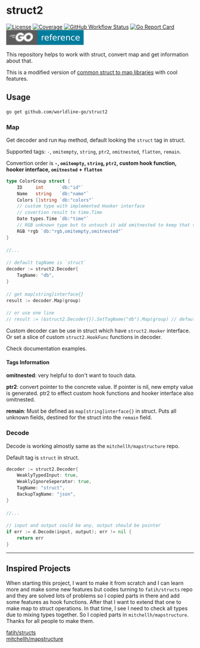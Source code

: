 # struct2

[![License](https://img.shields.io/github/license/worldline-go/struct2?color=red&style=flat-square)](https://raw.githubusercontent.com/worldline-go/struct2/main/LICENSE)
[![Coverage](https://img.shields.io/sonar/coverage/worldline-go_struct2?logo=sonarcloud&server=https%3A%2F%2Fsonarcloud.io&style=flat-square)](https://sonarcloud.io/summary/overall?id=worldline-go_struct2)
[![GitHub Workflow Status](https://img.shields.io/github/actions/workflow/status/worldline-go/struct2/test.yml?branch=main&logo=github&style=flat-square&label=ci)](https://github.com/worldline-go/struct2/actions)
[![Go Report Card](https://goreportcard.com/badge/github.com/worldline-go/struct2?style=flat-square)](https://goreportcard.com/report/github.com/worldline-go/struct2)
[![Go PKG](https://raw.githubusercontent.com/worldline-go/guide/main/badge/custom/reference.svg)](https://pkg.go.dev/github.com/worldline-go/struct2)

This repository helps to work with struct, convert map and get information about that.

This is a modified version of [common struct to map libraries](#inspired-projects) with cool features.

## Usage

```sh
go get github.com/worldline-go/struct2
```

### Map

Get decoder and run `Map` method, default looking the `struct` tag in struct.

Supported tags: `-`, `omitempty`, `string`, `ptr2`, `omitnested`, `flatten`, `remain`.

Convertion order is __`-`, `omitempty`, `string`, `ptr2`, custom hook function, hooker interface, `omitnested` + `flatten`__

```go
type ColorGroup struct {
    ID     int      `db:"id"`
    Name   string   `db:"name"`
    Colors []string `db:"colors"`
    // custom type with implemented Hooker interface
    // covertion result to time.Time
    Date types.Time `db:"time"`
	// RGB unknown type but to untouch it add omitnested to keep that struct type
	RGB *rgb `db:"rgb,omitempty,omitnested"`
}

//...

// default tagName is `struct`
decoder := struct2.Decoder{
    TagName: "db",
}

// get map[string]interface{}
result := decoder.Map(group)

// or use one line
// result := (&struct2.Decoder{}).SetTagName("db").Map(group) // default tag name is "struct"
```

Custom decoder can be use in struct which have `struct2.Hooker` interface.  
Or set a slice of custom `struct2.HookFunc` functions in decoder.

Check documentation examples.

#### Tags Information

__omitnested__: very helpful to don't want to touch data.

__ptr2__: convert pointer to the concrete value. If pointer is nil, new empty value is generated.
ptr2 to effect custom hook functions and hooker interface also omitnested.

__remain__: Must be defined as `map[string]interface{}` in struct. Puts all unknown fields, destined for the struct into the `remain` field.

### Decode

Decode is working almostly same as the `mitchellh/mapstructure` repo.

Default tag is `struct` in struct.

```go
decoder := struct2.Decoder{
    WeaklyTypedInput: true,
    WeaklyIgnoreSeperator: true,
    TagName: "struct",
    BackupTagName: "json",
}

//...

// input and output could be any, output should be pointer
if err := d.Decode(input, output); err != nil {
    return err
}
```

---

## Inspired Projects

When starting this project, I want to make it from scratch and I can learn more and make some new features but codes turning to `fatih/structs` repo and they are solved lots of problems so I copied parts in there and add some features as hook functions. After that I want to extend that one to make map to struct operations. In that time, I see I need to check all types due to mixing types together. So I copied parts in `mitchellh/mapstructure`. Thanks for all people to make them.

[fatih/structs](https://github.com/fatih/structs)  
[mitchellh/mapstructure](https://github.com/mitchellh/mapstructure)
